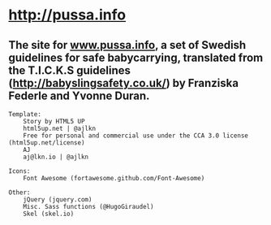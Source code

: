 # http://pussa.info

## The site for www.pussa.info, a set of Swedish guidelines for safe babycarrying, translated from the T.I.C.K.S guidelines (http://babyslingsafety.co.uk/) by Franziska Federle and Yvonne Duran.
	
	Template:	
		Story by HTML5 UP
		html5up.net | @ajlkn
		Free for personal and commercial use under the CCA 3.0 license (html5up.net/license)
		AJ
		aj@lkn.io | @ajlkn

	Icons:
		Font Awesome (fortawesome.github.com/Font-Awesome)

	Other:
		jQuery (jquery.com)
		Misc. Sass functions (@HugoGiraudel)
		Skel (skel.io)